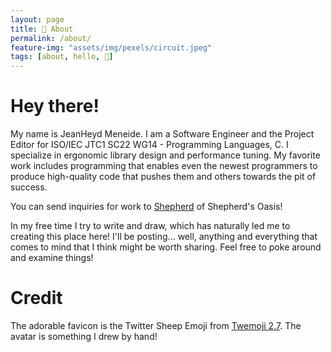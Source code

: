 ```yaml
---
layout: page
title: 📜 About
permalink: /about/
feature-img: "assets/img/pexels/circuit.jpeg"
tags: [about, hello, 👋]
---
```


# Hey there!

My name is JeanHeyd Meneide. I am a Software Engineer and the Project Editor for ISO/IEC JTC1 SC22 WG14 - Programming Languages, C. I specialize in ergonomic library design and performance tuning. My favorite work includes programming that enables even the newest programmers to produce high-quality code that pushes them and others towards the pit of success.

You can send inquiries for work to [Shepherd](shepherd@soasis.org) of Shepherd's Oasis!

In my free time I try to write and draw, which has naturally led me to creating this place here! I'll be posting... well, anything and everything that comes to mind that I think might be worth sharing. Feel free to poke around and examine things!


# Credit

The adorable favicon is the Twitter Sheep Emoji from [Twemoji 2.7](https://github.com/twitter/twemoji). The avatar is something I drew by hand! 
